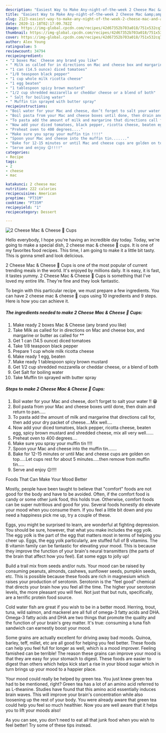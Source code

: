```yaml
---
description: "Easiest Way to Make Any-night-of-the-week 2 Cheese Mac &amp;amp; Cheese 🧀 Cups"
title: "Easiest Way to Make Any-night-of-the-week 2 Cheese Mac &amp;amp; Cheese 🧀 Cups"
slug: 2123-easiest-way-to-make-any-night-of-the-week-2-cheese-mac-and-amp-cheese-cups
date: 2020-11-18T02:17:09.782Z
image: https://img-global.cpcdn.com/recipes/42d67352b703a018/751x532cq70/2-cheese-mac-cheese-🧀-cups-recipe-main-photo.jpg
thumbnail: https://img-global.cpcdn.com/recipes/42d67352b703a018/751x532cq70/2-cheese-mac-cheese-🧀-cups-recipe-main-photo.jpg
cover: https://img-global.cpcdn.com/recipes/42d67352b703a018/751x532cq70/2-cheese-mac-cheese-🧀-cups-recipe-main-photo.jpg
author: Alex Young
ratingvalue: 5
reviewcount: 34794
recipeingredient:
- "2 boxes Mac  Cheese any brand you like"
- " Milk as called for in directions on Mac and cheese box and margarine or butter as called for "
- "1 can (14.5 ounce) diced tomatoes"
- "1/8 teaspoon black pepper"
- "1 cup whole milk ricotta cheese"
- "1 egg beaten"
- "1 tablespoon spicy brown mustard"
- "1/2 cup shredded mozzarella or cheddar cheese or a blend of both"
- " Salt for boiling water"
- " Muffin tin sprayed with butter spray"
recipeinstructions:
- "Boil water for your Mac and cheese, don’t forget to salt your water !! 😁"
- "Boil pasta from your Mac and cheese boxes until done, then drain and return to pan....."
- "To pasta add the amount of milk and margarine that directions call for, then add your dry packet of cheese....Mix well...."
- "Now add your diced tomatoes, black pepper, ricotta cheese, beaten egg, spicy brown mustard and shredded cheese, mix all very well......"
- "Preheat oven to 400 degrees...."
- "Make sure you spray your muffin tin !!!!"
- "Spoon your Mac and cheese into the muffin tin......."
- "Bake for 12-15 minutes or until Mac and cheese cups are golden on top.....Let cups rest for about 5 minutes.....then remove from muffin tin....."
- "Serve and enjoy 😉!!!!"
categories:
- Recipe
tags:
- 2
- cheese
- mac

katakunci: 2 cheese mac 
nutrition: 222 calories
recipecuisine: American
preptime: "PT31M"
cooktime: "PT35M"
recipeyield: "1"
recipecategory: Dessert

---
```



![2 Cheese Mac &amp; Cheese 🧀 Cups](https://img-global.cpcdn.com/recipes/42d67352b703a018/751x532cq70/2-cheese-mac-cheese-🧀-cups-recipe-main-photo.jpg)

Hello everybody, I hope you're having an incredible day today. Today, we're going to make a special dish, 2 cheese mac &amp; cheese 🧀 cups. It is one of my favorites food recipes. This time, I am going to make it a little bit tasty. This is gonna smell and look delicious.

2 Cheese Mac &amp; Cheese 🧀 Cups is one of the most popular of current trending meals in the world. It's enjoyed by millions daily. It is easy, it is fast, it tastes yummy. 2 Cheese Mac &amp; Cheese 🧀 Cups is something that I've loved my entire life. They're fine and they look fantastic.




To begin with this particular recipe, we must prepare a few ingredients. You can have 2 cheese mac &amp; cheese 🧀 cups using 10 ingredients and 9 steps. Here is how you can achieve it.

<!--inarticleads1-->

##### The ingredients needed to make 2 Cheese Mac &amp; Cheese 🧀 Cups:

1. Make ready 2 boxes Mac &amp; Cheese (any brand you like)
1. Take  Milk as called for in directions on Mac and cheese box, and margarine or butter as called for **
1. Get 1 can (14.5 ounce) diced tomatoes
1. Take 1/8 teaspoon black pepper
1. Prepare 1 cup whole milk ricotta cheese
1. Make ready 1 egg, beaten
1. Make ready 1 tablespoon spicy brown mustard
1. Get 1/2 cup shredded mozzarella or cheddar cheese, or a blend of both
1. Get  Salt for boiling water
1. Take  Muffin tin sprayed with butter spray




<!--inarticleads2-->

##### Steps to make 2 Cheese Mac &amp; Cheese 🧀 Cups:

1. Boil water for your Mac and cheese, don’t forget to salt your water !! 😁
1. Boil pasta from your Mac and cheese boxes until done, then drain and return to pan.....
1. To pasta add the amount of milk and margarine that directions call for, then add your dry packet of cheese....Mix well....
1. Now add your diced tomatoes, black pepper, ricotta cheese, beaten egg, spicy brown mustard and shredded cheese, mix all very well......
1. Preheat oven to 400 degrees....
1. Make sure you spray your muffin tin !!!!
1. Spoon your Mac and cheese into the muffin tin.......
1. Bake for 12-15 minutes or until Mac and cheese cups are golden on top.....Let cups rest for about 5 minutes.....then remove from muffin tin.....
1. Serve and enjoy 😉!!!!




Foods That Can Make Your Mood Better


Mostly, people have been taught to believe that "comfort" foods are not good for the body and have to be avoided. Often, if the comfort food is candy or some other junk food, this holds true. Otherwise, comfort foods can be super nutritious and good for you. Several foods honestly do elevate your mood when you consume them. If you feel a little bit down and you need a happiness pick me up, try a couple of these.

Eggs, you might be surprised to learn, are wonderful at fighting depression. You should be sure, however, that what you make includes the egg yolk. The egg yolk is the part of the egg that matters most in terms of helping you cheer up. Eggs, the egg yolk particularly, are stuffed full of B vitamins. The B vitamin family can be fantastic for elevating your mood. This is because they improve the function of your brain's neural transmitters (the parts of the brain that affect how you feel). Eat some eggs to jolly up!

Build a trail mix from seeds and/or nuts. Your mood can be raised by consuming peanuts, almonds, cashews, sunflower seeds, pumpkin seeds, etc. This is possible because these foods are rich in magnesium which raises your production of serotonin. Serotonin is the "feel good" chemical that directs your brain how you feel all the time. The higher your serotonin levels, the more pleasant you will feel. Not just that but nuts, specifically, are a terrific protein food source.

Cold water fish are great if you wish to be in a better mood. Herring, trout, tuna, wild salmon, and mackerel are all full of omega-3 fatty acids and DHA. Omega-3 fatty acids and DHA are two things that promote the quality and the function of your brain's grey matter. It's true: consuming a tuna fish sandwich can earnestly boost your mood. 

Some grains are actually excellent for driving away bad moods. Quinoa, barley, teff, millet, etc are all good for helping you feel better. These foods can help you feel full for longer as well, which is a mood improver. Feeling famished can be terrible! The reason these grains can improve your mood is that they are easy for your stomach to digest. These foods are easier to digest than others which helps kick start a rise in your blood sugar which in turn brings up your mood to a happier place.

Your mood could really be helped by green tea. You just knew green tea had to be mentioned, right? Green tea has a lot of an amino acid referred to as L-theanine. Studies have found that this amino acid essentially induces brain waves. This will improve your brain's concentration while also loosening up the rest of your body. You were already aware that green tea could help you feel so much healthier. Now you are well aware that it helps you to lift your moods also!

As you can see, you don't need to eat all that junk food when you wish to feel better! Try  some  of  these  tips  instead.

